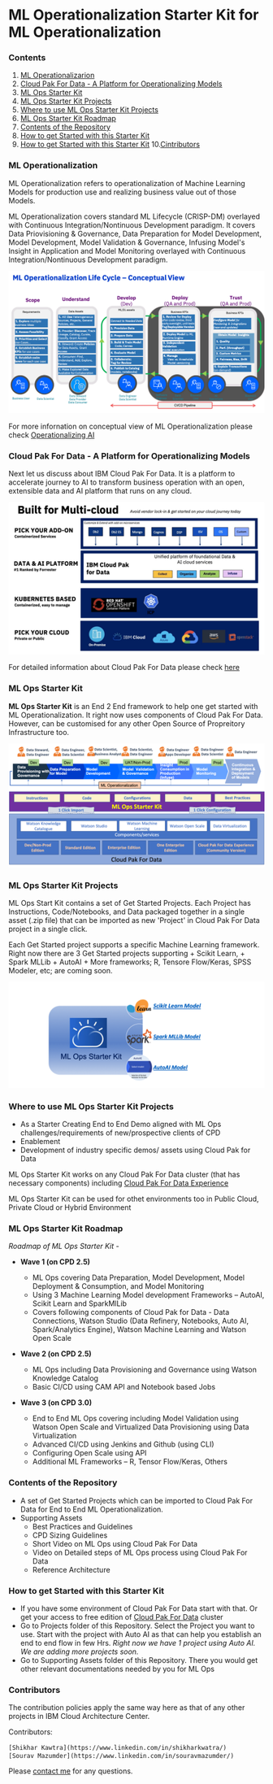 # ML Operationalization Starter Kit for ML Operationalization



### Contents

1. [ML Operationalizarion](#ml-ops-intro)
2. [Cloud Pak For Data - A Platform for Operationalizing Models](#ml-ops-cpd-intro)
3. [ML Ops Starter Kit](#ml-ops-starter-kit)
4. [ML Ops Starter Kit Projects](#ml-ops-sk-projects)
5. [Where to use ML Ops Starter Kit Projects](#ml-ops-sk-projects-usage)
6. [ML Ops Starter Kit Roadmap](#ml-ops-sk-roadmap)
7. [Contents of the Repository](#ml-ops-repo-contents)
8. [How to get Started with this Starter Kit](#ml-ops-get-started)
9. [How to get Started with this Starter Kit](#ml-ops-get-started)
10.[Cintributors](#ml-ops-contributors)



### ML Operationalization<a class="anchor" id="ml-ops-intro">
    
ML Operationalization refers to operationalization of Machine Learning Models for production use and realizing business value out of those Models. 

ML Operationalization covers standard ML Lifecycle (CRISP-DM) overlayed with Continuous Integration/Nontinuous Development paradigm. It covers Data Priovisioning & Governance, Data Preparation for Model Development, Model Development, Model Validation & Governance, Infusing Model's Insight in Application and Model Monitoring overlayed with Continuous Integration/Nontinuous Development paradigm.

![](images/MLOpsConceptialView2.png)

For more infornation on conceptual view of ML Operationalization please check [Operationalizing AI](https://ibm.co/AI-Ops)

### Cloud Pak For Data - A Platform for Operationalizing Models<a class="anchor" id="ml-ops-cpd-intro">
    
Next let us discuss about IBM Cloud Pak For Data. It is a platform to accelerate journey to AI to transform business operation with an open, extensible data and AI platform that runs on any cloud.

![](images/CPDIntro.png)

For detailed information about Cloud Pak For Data please check [here](https://www.ibm.com/products/cloud-pak-for-data)


### ML Ops Starter Kit<a class="anchor" id="ml-ops-starter-kit">

**ML Ops Starter Kit** is an End 2 End framework to help one get started with ML Operationalization. It right now uses components of Cloud Pak For Data. However, can be customised for any other Open Source of Propreitory Infrastructure too.

![](images/MlOpsStarterKit2.png)

### ML Ops Starter Kit Projects<a class="anchor" id="ml-ops-sk-projects">

ML Ops Start Kit contains a set of Get Started Projects. Each Project has Instructions, Code/Notebooks, and Data packaged together in a single asset (.zip file) that can be imported as new 'Project' in Cloud Pak For Data project in a single click.


Each Get Started project supports a specific Machine Learning framework. Right now there are 3 Get Started projects supporting
    + Scikit Learn, 
    + Spark MLLib 
    + AutoAI
    + More frameworks; R, Tensore Flow/Keras, SPSS Modeler, etc; are coming soon.

![](images/MlOpsFrameworks5.png)

### Where to use ML Ops Starter Kit Projects<a class="anchor" id="ml-ops-sk-projects-usage">

+ As a Starter Creating End to End Demo aligned with ML Ops challenges/requirements of new/prospective clients of CPD
+ Enablement
+ Development of industry specific demos/ assets using Cloud Pak for Data

ML Ops Starter Kit works on any Cloud Pak For Data cluster (that has necessary components) including [Cloud Pak For Data Experience](https://www.ibm.com/cloud/paks/experiences/cloud-pak-for-data) 

ML Ops Starter Kit can be used for othet environments too in Public Cloud, Private Cloud or Hybrid Environment

### ML Ops Starter Kit Roadmap<a class="anchor" id="ml-ops-sk-roadmap">

*Roadmap of ML Ops Starter Kit -*

+ **Wave 1 (on CPD 2.5)**  
    + ML Ops covering Data Preparation, Model Development, Model Deployment & Consumption, and  Model Monitoring
    + Using 3 Machine Learning Model development Frameworks – AutoAI, Scikit Learn and SparkMlLib
    + Covers following components of Cloud Pak for Data - Data Connections, Watson Studio (Data Refinery, Notebooks, Auto AI, Spark/Analytics Engine), Watson Machine Learning and Watson Open Scale

+ **Wave 2 (on CPD 2.5)**  
    + ML Ops including Data Provisioning and Governance using Watson Knowledge Catalog
    + Basic CI/CD using CAM API and Notebook based Jobs

+ **Wave 3 (on CPD 3.0)**  
    + End to End ML Ops covering including Model Validation using Watson Open Scale and Virtualized Data Provisioning using             Data Virtualization
    + Advanced CI/CD using Jenkins and Github (using CLI)
    + Configuring Open Scale using API
    + Additional ML Frameworks – R, Tensor Flow/Keras, Others

### Contents of the Repository<a class="anchor" id="ml-ops-repo-contents">

+ A set of Get Started Projects which can be imported to Cloud Pak For Data for End to End ML Operationalization. 
+ Supporting Assets
    + Best Practices and Guidelines
    + CPD Sizing Guidelines
    + Short Video on ML Ops using Cloud Pak For Data
    + Video on Detailed steps of ML Ops process using Cloud Pak For Data
    + Reference Architecture

### How to get Started with this Starter Kit<a class="anchor" id="ml-ops-get-started">
    
+ If you have some environment of Cloud Pak For Data start with that. Or get your access to free edition of [Cloud Pak For Data](https://www.ibm.com/cloud/paks/experiences/cloud-pak-for-data) cluster
+ Go to Projects folder of this Repository. Select the Project you want to use. Start with the project with Auto AI as that can help you establish an end to end flow in few Hrs. *Right now we have 1 project using Auto AI. We are adding more projects soon.*
+ Go to Supporting Assets folder of this Repository. There you would get other relevant documentations needed by you for ML Ops

### Contributors<a class="anchor" id="#ml-ops-contributors">

The contribution policies apply the same way here as that of any other projects in IBM Cloud Architecture Center.

Contributors:

    [Shikhar Kawtra](https://www.linkedin.com/in/shikharkwatra/)
    [Sourav Mazumder](https://www.linkedin.com/in/souravmazumder/)
    
Please [contact me](mailto:smazumder@us.ibm.com) for any questions.
